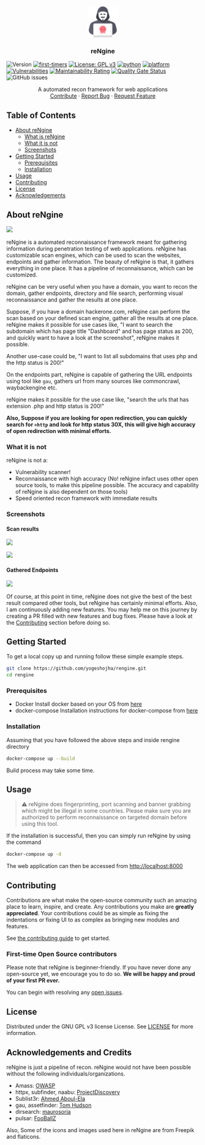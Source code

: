 <br />
<p align="center">
  <a href="https://github.com/yogeshojha/rengine">
    <img src="static/img/logo.png" alt="Logo" width="80" height="80">
  </a>

  <h3 align="center">reNgine</h3>
</p>

![Version](https://img.shields.io/badge/version-1.0-blue.svg?cacheSeconds=2592000)
[![first-timers](https://img.shields.io/badge/first--timers--only-friendly-blue.svg?style=flat-square)](https://www.firsttimersonly.com/)
[![License: GPL v3](https://img.shields.io/badge/License-GPLv3-blue.svg)](https://www.gnu.org/licenses/gpl-3.0)
[![python](https://img.shields.io/badge/python-3.8-blue.svg?logo=python&labelColor=yellow)](https://www.python.org/downloads/)
[![platform](https://img.shields.io/badge/platform-osx%2Flinux%2Fwindows-green.svg)](https://github.com/yogeshojha/rengine/)
[![Vulnerabilities](https://sonarcloud.io/api/project_badges/measure?project=yogeshojha_rengine&metric=vulnerabilities)](https://sonarcloud.io/dashboard?id=yogeshojha_rengine)
[![Maintainability Rating](https://sonarcloud.io/api/project_badges/measure?project=yogeshojha_rengine&metric=sqale_rating)](https://sonarcloud.io/dashboard?id=yogeshojha_rengine)
[![Quality Gate Status](https://sonarcloud.io/api/project_badges/measure?project=yogeshojha_rengine&metric=alert_status)](https://sonarcloud.io/dashboard?id=yogeshojha_rengine)
![GitHub issues](https://img.shields.io/github/issues/yogeshojha/rengine)

<p align="center">
    A automated recon framework for web applications
    <br />
    <a href="https://github.com/yogeshojha/rengine/blob/master/CONTRIBUTING.md">Contribute</a>
    ·
    <a href="https://github.com/yogeshojha/rengine/issues">Report Bug</a>
    ·
    <a href="https://github.com/yogeshojha/rengine/issues">Request Feature</a>
</p>

## Table of Contents

* [About reNgine](#about-reNgine)
  * [What is reNgine](#about-reNgine)
  * [What it is not](#what-it-is-not)
  * [Screenshots](#screenshots)
* [Getting Started](#getting-started)
  * [Prerequisites](#prerequisites)
  * [Installation](#installation)
* [Usage](#usage)
* [Contributing](#contributing)
* [License](#license)
* [Acknowledgements](#acknowledgements-and-credits)

## About reNgine

![](https://user-images.githubusercontent.com/17223002/86508683-b8070780-bdff-11ea-8e35-f988943b392a.png)

reNgine is a automated reconnaissance framework meant for gathering information during penetration testing of web applications. reNgine has customizable scan engines, which can be used to scan the websites, endpoints and gather information. The beauty of reNgine is that, it gathers everything in one place. It has a pipeline of reconnaissance, which can be customized.

reNgine can be very useful when you have a domain, you want to recon the domain, gather endpoints, directory and file search, performing visual reconnaissance and gather the results at one place.

Suppose, if you have a domain hackerone.com, reNgine can perform the scan based on your defined scan engine, gather all the results at one place. reNgine makes it possible for use cases like, "I want to search the subdomain which has page title "Dashboard" and has page status as 200, and quickly want to have a look at the screenshot", reNgine makes it possible.

Another use-case could be, "I want to list all subdomains that uses php and the http status is 200!"

On the endpoints part, reNgine is capable of gathering the URL endpoints using tool like `gau`, gathers url from many sources like commoncrawl, waybackengine etc.

reNgine makes it possible for the use case like, "search the urls that has extension .php and http status is 200!"

**Also, Suppose if you are looking for open redirection, you can quickly search for `=http` and look for http status 30X, this will give high accuracy of open redirection with minimal efforts.**

### What it is not

reNgine is not a:
* Vulnerability scanner!
* Reconnaissance with high accuracy (No! reNgine infact uses other open source tools, to make this pipeline possible. The accuracy and capability of reNgine is also dependent on those tools)
* Speed oriented recon framework with immediate results

### Screenshots
#### Scan results

![](https://user-images.githubusercontent.com/17223002/86752434-f9482300-c05c-11ea-954b-b0f538c1ecef.png)

![](https://user-images.githubusercontent.com/17223002/86508685-ba696180-bdff-11ea-9def-f45e5b059f0f.png)

#### Gathered Endpoints

![](https://user-images.githubusercontent.com/17223002/86753221-8c815880-c05d-11ea-816b-9c2dce11335a.png)

Of course, at this point in time, reNgine does not give the best of the best result compared other tools, but reNgine has certainly minimal efforts. Also, I am continuously adding new features. You may help me on this journey by creating a PR filled with new features and bug fixes. Please have a look at the [Contributing](#contributing) section before doing so.

## Getting Started

To get a local copy up and running follow these simple example steps.

```sh
git clone https://github.com/yogeshojha/rengine.git
cd rengine
```

### Prerequisites

* Docker
Install docker based on your OS from [here](https://www.docker.com/get-started)
* docker-compose
Installation instructions for docker-compose from [here](https://docs.docker.com/compose/install/)



### Installation

Assuming that you have followed the above steps and inside rengine directory
```sh
docker-compose up --build
```
Build process may take some time.

## Usage

> :warning: reNgine does fingerprinting, port scanning and banner grabbing which might be illegal in some countries. Please make sure you are authorized to perform reconnaissance on targeted domain before using this tool.

If the installation is successful, then you can simply run reNgine by using the command
```sh
docker-compose up -d
```

The web application can then be accessed from [http://localhost:8000](http://localhost:8000)

## Contributing

Contributions are what make the open-source community such an amazing place to learn, inspire, and create. Any contributions you make are **greatly appreciated**. Your contributions could be as simple as fixing the indentations or fixing UI to as complex as bringing new modules and features.

See [the contributing guide](CONTRIBUTING.md) to get started.

### First-time Open Source contributors
Please note that reNgine is beginner-friendly. If you have never done any open-source yet, we encourage you to do so. **We will be happy and proud of your first PR ever.**

You can begin with resolving any [open issues](https://github.com/yogeshojha/rengine/issues).

## License

Distributed under the GNU GPL v3 license License. See [LICENSE](LICENSE) for more information.

## Acknowledgements and Credits
reNgine is just a pipeline of recon. reNgine would not have been possible without the following individuals/organizations.

* Amass: [OWASP](https://github.com/OWASP/)
* httpx, subfinder, naabu: [ProjectDiscovery](https://github.com/projectdiscovery/)
* Sublist3r: [Ahmed Aboul-Ela](https://github.com/aboul3la/)
* gau, assetfinder: [Tom Hudson](https://github.com/tomnomnom/assetfinder)
* dirsearch: [maurosoria](https://github.com/maurosoria/dirsearch)
* pulsar: [FooBallZ](https://github.com/FooBallZ/pulsar)

Also, Some of the icons and images used here in reNgine are from Freepik and flaticons.
